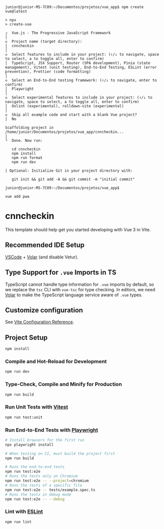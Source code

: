 ```
junior@junior-MS-7C09:~/Documentos/projetos/vue_app$ npm create vue@latest

> npx
> create-vue

┌  Vue.js - The Progressive JavaScript Framework
│
◇  Project name (target directory):
│  cnncheckin
│
◇  Select features to include in your project: (↑/↓ to navigate, space to select, a to toggle all, enter to confirm)
│  TypeScript, JSX Support, Router (SPA development), Pinia (state management), Vitest (unit testing), End-to-End Testing, ESLint (error prevention), Prettier (code formatting)
│
◇  Select an End-to-End testing framework: (↑/↓ to navigate, enter to confirm)
│  Playwright
│
◇  Select experimental features to include in your project: (↑/↓ to navigate, space to select, a to toggle all, enter to confirm)
│  Oxlint (experimental), rolldown-vite (experimental)
│
◇  Skip all example code and start with a blank Vue project?
│  No

Scaffolding project in /home/junior/Documentos/projetos/vue_app/cnncheckin...
│
└  Done. Now run:

   cd cnncheckin
   npm install
   npm run format
   npm run dev

| Optional: Initialize Git in your project directory with:
  
   git init && git add -A && git commit -m "initial commit"

junior@junior-MS-7C09:~/Documentos/projetos/vue_app$ 

```


```
vue add pwa
```


# cnncheckin

This template should help get you started developing with Vue 3 in Vite.

## Recommended IDE Setup

[VSCode](https://code.visualstudio.com/) + [Volar](https://marketplace.visualstudio.com/items?itemName=Vue.volar) (and disable Vetur).

## Type Support for `.vue` Imports in TS

TypeScript cannot handle type information for `.vue` imports by default, so we replace the `tsc` CLI with `vue-tsc` for type checking. In editors, we need [Volar](https://marketplace.visualstudio.com/items?itemName=Vue.volar) to make the TypeScript language service aware of `.vue` types.

## Customize configuration

See [Vite Configuration Reference](https://vite.dev/config/).

## Project Setup

```sh
npm install
```

### Compile and Hot-Reload for Development

```sh
npm run dev
```

### Type-Check, Compile and Minify for Production

```sh
npm run build
```

### Run Unit Tests with [Vitest](https://vitest.dev/)

```sh
npm run test:unit
```

### Run End-to-End Tests with [Playwright](https://playwright.dev)

```sh
# Install browsers for the first run
npx playwright install

# When testing on CI, must build the project first
npm run build

# Runs the end-to-end tests
npm run test:e2e
# Runs the tests only on Chromium
npm run test:e2e -- --project=chromium
# Runs the tests of a specific file
npm run test:e2e -- tests/example.spec.ts
# Runs the tests in debug mode
npm run test:e2e -- --debug
```

### Lint with [ESLint](https://eslint.org/)

```sh
npm run lint
```

